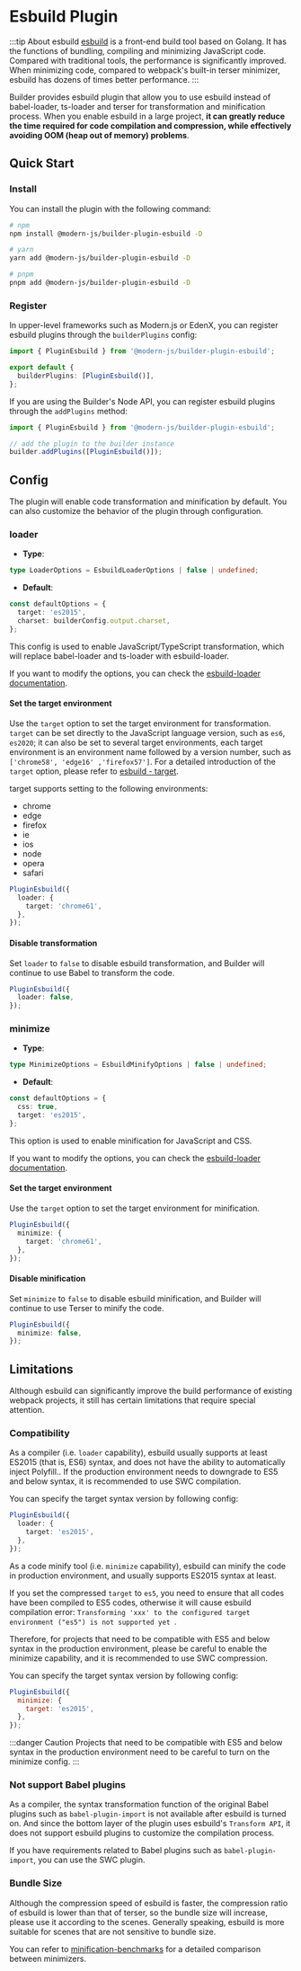 # Esbuild Plugin

:::tip About esbuild
[esbuild](https://esbuild.github.io/) is a front-end build tool based on Golang. It has the functions of bundling, compiling and minimizing JavaScript code. Compared with traditional tools, the performance is significantly improved. When minimizing code, compared to webpack's built-in terser minimizer, esbuild has dozens of times better performance.
:::

Builder provides esbuild plugin that allow you to use esbuild instead of babel-loader, ts-loader and terser for transformation and minification process. When you enable esbuild in a large project, **it can greatly reduce the time required for code compilation and compression, while effectively avoiding OOM (heap out of memory) problems**.

## Quick Start

### Install

You can install the plugin with the following command:

```bash
# npm
npm install @modern-js/builder-plugin-esbuild -D

# yarn
yarn add @modern-js/builder-plugin-esbuild -D

# pnpm
pnpm add @modern-js/builder-plugin-esbuild -D
```

### Register

In upper-level frameworks such as Modern.js or EdenX, you can register esbuild plugins through the `builderPlugins` config:

```ts
import { PluginEsbuild } from '@modern-js/builder-plugin-esbuild';

export default {
  builderPlugins: [PluginEsbuild()],
};
```

If you are using the Builder's Node API, you can register esbuild plugins through the `addPlugins` method:

```js
import { PluginEsbuild } from '@modern-js/builder-plugin-esbuild';

// add the plugin to the builder instance
builder.addPlugins([PluginEsbuild()]);
```

## Config

The plugin will enable code transformation and minification by default. You can also customize the behavior of the plugin through configuration.

### loader

- **Type**:

```ts
type LoaderOptions = EsbuildLoaderOptions | false | undefined;
```

- **Default**:

```ts
const defaultOptions = {
  target: 'es2015',
  charset: builderConfig.output.charset,
};
```

This config is used to enable JavaScript/TypeScript transformation, which will replace babel-loader and ts-loader with esbuild-loader.

If you want to modify the options, you can check the [esbuild-loader documentation](https://github.com/privatenumber/esbuild-loader#loader).

#### Set the target environment

Use the `target` option to set the target environment for transformation. `target` can be set directly to the JavaScript language version, such as `es6`, `es2020`; it can also be set to several target environments, each target environment is an environment name followed by a version number, such as `['chrome58', 'edge16' ,'firefox57']`. For a detailed introduction of the `target` option, please refer to [esbuild - target](https://esbuild.github.io/api/#target).

target supports setting to the following environments:

- chrome
- edge
- firefox
- ie
- ios
- node
- opera
- safari

```ts
PluginEsbuild({
  loader: {
    target: 'chrome61',
  },
});
```

#### Disable transformation

Set `loader` to `false` to disable esbuild transformation, and Builder will continue to use Babel to transform the code.

```ts
PluginEsbuild({
  loader: false,
});
```

### minimize

- **Type**:

```ts
type MinimizeOptions = EsbuildMinifyOptions | false | undefined;
```

- **Default**:

```ts
const defaultOptions = {
  css: true,
  target: 'es2015',
};
```

This option is used to enable minification for JavaScript and CSS.

If you want to modify the options, you can check the [esbuild-loader documentation](https://github.com/privatenumber/esbuild-loader#minifyplugin).

#### Set the target environment

Use the `target` option to set the target environment for minification.

```ts
PluginEsbuild({
  minimize: {
    target: 'chrome61',
  },
});
```

#### Disable minification

Set `minimize` to `false` to disable esbuild minification, and Builder will continue to use Terser to minify the code.

```ts
PluginEsbuild({
  minimize: false,
});
```

## Limitations

Although esbuild can significantly improve the build performance of existing webpack projects, it still has certain limitations that require special attention.

### Compatibility

As a compiler (i.e. `loader` capability), esbuild usually supports at least ES2015 (that is, ES6) syntax, and does not have the ability to automatically inject Polyfill.. If the production environment needs to downgrade to ES5 and below syntax, it is recommended to use SWC compilation.

You can specify the target syntax version by following config:

```ts
PluginEsbuild({
  loader: {
    target: 'es2015',
  },
});
```

As a code minify tool (i.e. `minimize` capability), esbuild can minify the code in production environment, and usually supports ES2015 syntax at least.

If you set the compressed `target` to `es5`, you need to ensure that all codes have been compiled to ES5 codes, otherwise it will cause esbuild compilation error: `Transforming 'xxx' to the configured target environment ("es5") is not supported yet `.

Therefore, for projects that need to be compatible with ES5 and below syntax in the production environment, please be careful to enable the minimize capability, and it is recommended to use SWC compression.

You can specify the target syntax version by following config:

```js
PluginEsbuild({
  minimize: {
    target: 'es2015',
  },
});
```

:::danger Caution
Projects that need to be compatible with ES5 and below syntax in the production environment need to be careful to turn on the minimize config.
:::

### Not support Babel plugins

As a compiler, the syntax transformation function of the original Babel plugins such as `babel-plugin-import` is not available after esbuild is turned on. And since the bottom layer of the plugin uses esbuild's `Transform API`, it does not support esbuild plugins to customize the compilation process.

If you have requirements related to Babel plugins such as `babel-plugin-import`, you can use the SWC plugin.

### Bundle Size

Although the compression speed of esbuild is faster, the compression ratio of esbuild is lower than that of terser, so the bundle size will increase, please use it according to the scenes. Generally speaking, esbuild is more suitable for scenes that are not sensitive to bundle size.

You can refer to [minification-benchmarks](https://github.com/privatenumber/minification-benchmarks) for a detailed comparison between minimizers.
